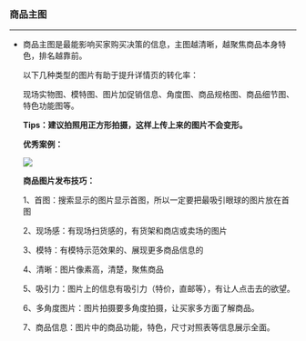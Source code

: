 ### 商品主图

---

* 商品主图是最能影响买家购买决策的信息，主图越清晰，越聚焦商品本身特色，排名越靠前。

  以下几种类型的图片有助于提升详情页的转化率：

  现场实物图、模特图、图片加促销信息、角度图、商品规格图、商品细节图、特色功能图等。

  **Tips：建议拍照用正方形拍摄，这样上传上来的图片不会变形。**

  **优秀案例：**

  ![](http://sellerhub.ymatou.com/helpview/img/spzt_1.jpg)

  **商品图片发布技巧：**

  1、首图：搜索显示的图片显示首图，所以一定要把最吸引眼球的图片放在首图

  2、现场感：有现场扫货感的，有货架和商店或卖场的图片

  3、模特：有模特示范效果的、展现更多商品信息的

  4、清晰：图片像素高，清楚，聚焦商品

  5、吸引力：图片上的信息有吸引力（特价，直邮等），有让人点击去的欲望。

  6、多角度图片：图片拍摄要多角度拍摄，让买家多方面了解商品。

  7、商品信息：图片中的商品功能，特色，尺寸对照表等信息展示全面。



